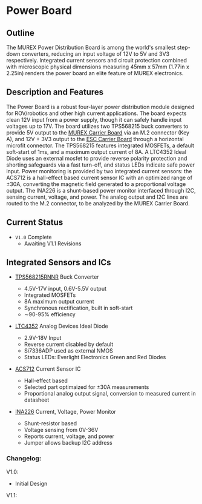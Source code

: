 # Power Board

## Outline

The MUREX Power Distribution Board is among the world's smallest step-down converters, reducing an input voltage of 12V to 5V and 3V3 respectively. Integrated current sensors and circuit protection combined with microscopic physical dimensions measuring 45mm x 57mm (1.77in x 2.25in) renders the power board an elite feature of MUREX electronics.

## Description and Features
The Power Board is a robust four-layer power distribution module designed for ROV/robotics and other high current applications. The board expects clean 12V input from a power supply, though it can safely handle input voltages up to 17V. The board utilizes two TPS568215 buck converters to provide 5V output to the [MUREX Carrier Board](https://docs.murexrobotics.com/elec/boards/carrier.html) via an M.2 connector (Key A), and 12V + 3V3 output to the [ESC Carrier Board](https://docs.murexrobotics.com/elec/boards/esc_carrier.html) through a horizontal microfit connector. The TPS568215 features integrated MOSFETs, a default soft-start of 1ms, and a maximum output current of 8A. A LTC4352 Ideal Diode uses an external mosfet to provide reverse polarity protection and shorting safeguards via a fast turn-off, and status LEDs indicate safe power input. Power monitoring is provided by two integrated current sensors: the ACS712 is a hall-effect based current sensor IC with an optimized range of ±30A, converting the magnetic field generated to a proportional voltage output. The INA226 is a shunt-based power monitor interfaced through I2C, sensing current, voltage, and power. The analog output and I2C lines are routed to the M.2 connector, to be analyzed by the MUREX Carrier Board. 

## Current Status 
- `V1.0` Complete
    - Awaiting V1.1 Revisions

## Integrated Sensors and ICs
- [TPS568215RNNR](https://www.ti.com/product/TPS568215?dcmp=dsproject&hqs=pf) Buck Converter
    - 4.5V-17V input, 0.6V-5.5V output
    - Integrated MOSFETs
    - 8A maximum output current
    - Synchronous rectification, built in soft-start
    - ∼90-95% efficiency

- [LTC4352](https://www.analog.com/en/products/ltc4352.html) Analog Devices Ideal Diode
    - 2.9V-18V Input
    - Reverse current disabled by default
    - Si7336ADP used as external NMOS
    - Status LEDs: Everlight Electronics Green and Red Diodes

- [ACS712](https://www.allegromicro.com/en/products/sense/current-sensor-ics/zero-to-fifty-amp-integrated-conductor-sensor-ics/acs712) Current Sensor IC
    - Hall-effect based
    - Selected part optimaized for ±30A measurements
    - Proportional analog output signal, conversion to measured current in datasheet

- [INA226](https://www.ti.com/product/INA226) Current, Voltage, Power Monitor
    - Shunt-resistor based
    - Voltage sensing from 0V-36V
    - Reports current, voltage, and power
    - Jumper allows backup I2C address

### Changelog:

V1.0:

- Initial Design

V1.1:
